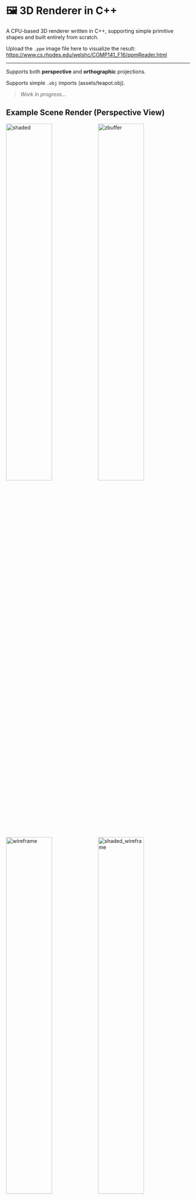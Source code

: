 # 🖼️ 3D Renderer in C++
A CPU-based 3D renderer written in C++, supporting simple primitive shapes and built entirely from scratch.

Upload the `.ppm` image file here to visualize the result: <href src="https://www.cs.rhodes.edu/welshc/COMP141_F16/ppmReader.html">https://www.cs.rhodes.edu/welshc/COMP141_F16/ppmReader.html</href>

---

Supports both **perspective** and **orthographic** projections.

Supports simple `.obj` imports (assets/teapot.obj).

> *Work in progress...*

## Example Scene Render (Perspective View)
<img style="width: 50%; height: auto;" alt="shaded" src="https://github.com/user-attachments/assets/15fdd5e6-cbb4-4707-b120-cd86f6e98816" /><img style="width: 50%; height: auto;" alt="zbuffer" src="https://github.com/user-attachments/assets/1a9db2a2-43a6-48d4-9f3b-e6f89d200de1" /><img style="width: 50%; height: auto;" alt="wireframe" src="https://github.com/user-attachments/assets/cd2f8b72-7aa9-4921-8a46-783a0146263f" /><img style="width: 50%; height: auto;" alt="shaded_wireframe" src="https://github.com/user-attachments/assets/715dda8d-4f4b-4e37-803c-a37a25b38923" />

## Rendering Pipeline Stages

- **Object Space (Local Space)**  

  Vertices are defined relative to each object's origin.  

  Example: A unit cube centered at (0,0,0).

- **World Space**  

  The object's local transform (position, rotation, scale) is applied.  

  All objects now share a common 3D world space.

- **Camera (View) Space**  

  The scene is transformed relative to the camera’s position and orientation.

- **Normalized Device Coordinates (NDC)**  

  All geometry is normalized into the range [-1, 1].

- **Screen Space**  

  NDC is mapped to 2D pixel coordinates on the canvas.

- **Rasterization**

  Z-Buffer precalculated and used for triangles rasterization.
  
<img style="width: 50%; height: auto;" alt="suzanne_z" src="https://github.com/user-attachments/assets/15173b20-71af-4c17-9ac7-f55d9a45c2bc" />

  Vertices that are outside of the camera's view are ignored.

  Wireframe triangles are rasterized onto the canvas.
  
<img style="width: 50%; height: auto;" alt="suzanne_wireframe" src="https://github.com/user-attachments/assets/4ded6d99-e889-4c36-a4d1-b14c8eb235c9" /><img style="width: 50%; height: auto;" alt="suzanne" src="https://github.com/user-attachments/assets/1d37ae3c-9b48-4fcc-98ec-b5488b3ac546" />
